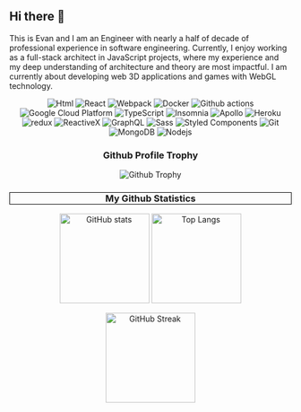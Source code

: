  ## Hi there 👋
This is Evan and I am an Engineer with nearly a half of decade of professional experience in software engineering. Currently, I enjoy working as a full-stack architect in JavaScript projects, where my experience and my deep understanding of architecture and theory are most impactful.
I am currently about developing web 3D applications and games with WebGL technology.

<p align="center">
  <img alt="Html" src="https://img.shields.io/badge/-Html-45b8d8?style=flat-square&logo=Html&logoColor=white" />
  <img alt="React" src="https://img.shields.io/badge/-React-45b8d8?style=flat-square&logo=react&logoColor=white" />
  <img alt="Webpack" src="https://img.shields.io/badge/-Webpack-8DD6F9?style=flat-square&logo=webpack&logoColor=white" /> 
  <img alt="Docker" src="https://img.shields.io/badge/-Docker-46a2f1?style=flat-square&logo=docker&logoColor=white" />
  <img alt="Github actions" src="https://img.shields.io/badge/-Github_Actions-2088FF?style=flat-square&logo=github-actions&logoColor=white" />
  <img alt="Google Cloud Platform" src="https://img.shields.io/badge/-Google_Cloud_Platform-1a73e8?style=flat-square&logo=google-cloud&logoColor=white" />
  <img alt="TypeScript" src="https://img.shields.io/badge/-TypeScript-007ACC?style=flat-square&logo=typescript&logoColor=white" />
  <img alt="Insomnia" src="https://img.shields.io/badge/-Insomnia-5849BE?style=flat-square&logo=insomnia&logoColor=white" />
  <img alt="Apollo" src="https://img.shields.io/badge/-Apollo%20GraphQL-311C87?style=flat-square&logo=apollo-graphql&logoColor=white" />
  <img alt="Heroku" src="https://img.shields.io/badge/-Heroku-430098?style=flat-square&logo=heroku&logoColor=white" />
  <img alt="redux" src="https://img.shields.io/badge/-Redux-764ABC?style=flat-square&logo=redux&logoColor=white" />
  <img alt="ReactiveX" src="https://img.shields.io/badge/-RxJs-B7178C?style=flat-square&logo=reactivex&logoColor=white" />
  <img alt="GraphQL" src="https://img.shields.io/badge/-GraphQL-E10098?style=flat-square&logo=graphql&logoColor=white" />
  <img alt="Sass" src="https://img.shields.io/badge/-Sass-CC6699?style=flat-square&logo=sass&logoColor=white" />
  <img alt="Styled Components" src="https://img.shields.io/badge/-Styled_Components-db7092?style=flat-square&logo=styled-components&logoColor=white" />
  <img alt="Git" src="https://img.shields.io/badge/-Git-F05032?style=flat-square&logo=git&logoColor=white" />
  <img alt="MongoDB" src="https://img.shields.io/badge/-MongoDB-13aa52?style=flat-square&logo=mongodb&logoColor=white" />
  <img alt="Nodejs" src="https://img.shields.io/badge/-Nodejs-43853d?style=flat-square&logo=Node.js&logoColor=white" />
</p>

<h3 align="center">Github Profile Trophy</h3>
<p align="center"><img src="https://github-profile-trophy.vercel.app/?username=ryo-ma" alt="Github Trophy"></p>

<h3 style="border:1px solid black;" align="center">My Github Statistics</h3>

<p align="center">
  <img height="160px" src="https://github-readme-stats.vercel.app/api?username=metadev26&show_icons=true&include_all_commits=true&line_height=21&theme=radical" alt="GitHub stats">
  <img height="160px" src="https://github-readme-stats.vercel.app/api/top-langs/?username=anuraghazra&layout=compact&line_height=21&theme=radical" alt="Top Langs">
</p>
<p align="center"><img height="160px" src="https://github-readme-streak-stats.herokuapp.com?user=DenverCoder1&theme=radical" alt="GitHub Streak"></p>
